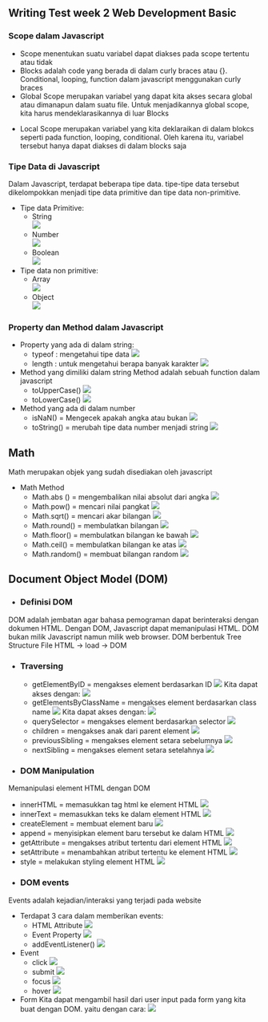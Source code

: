 ## Writing Test week 2 Web Development Basic      
### Scope dalam Javascript     
- Scope menentukan suatu variabel dapat diakses pada scope tertentu atau tidak          
-  Blocks adalah code yang berada di dalam curly braces atau {}. Conditional, looping, function dalam javascript menggunakan curly braces
-  Global Scope merupakan variabel yang dapat kita akses secara global atau dimanapun dalam suatu file. Untuk menjadikannya global scope, kita harus mendeklarasikannya di luar Blocks
  <!-- Image Global Scope -->
- Local Scope merupakan variabel yang kita deklaraikan di dalam blokcs seperti pada function, looping, conditional. Oleh karena itu, variabel tersebut hanya dapat diakses di dalam blocks saja
<!-- Image local scope -->

### Tipe Data di Javascript
Dalam Javascript, terdapat beberapa tipe data. tipe-tipe data tersebut dikelompokkan menjadi tipe data primitive dan tipe data non-primitive.   
- Tipe data Primitive:
    - String   
  ![](asset/string..png)
    - Number    
  ![](asset/number..png)
    - Boolean   
  ![](asset/boolean..png)
- Tipe data non primitive:
    - Array   
  ![](asset/array..png)
    - Object    
  ![](asset/object..png)
### Property dan Method dalam Javascript 
- Property yang ada di dalam string:
  - typeof : mengetahui tipe data
  ![](asset/typeof..png)
  - length : untuk mengetahui berapa banyak karakter
  ![](asset/string-length..png)
- Method yang dimiliki dalam string
Method adalah sebuah function dalam javascript
  - toUpperCase()
  ![](asset/touppercase..png)
  - toLowerCase()
  ![](asset/tolowercase..png)
- Method yang ada di dalam number
  - isNaN() = Mengecek apakah angka atau bukan
  ![](asset/isNaN..png)
  - toString() = merubah tipe data number menjadi string
  ![](asset/tostring..png)
## Math
Math merupakan objek yang sudah disediakan oleh javascript
- Math Method
  - Math.abs () = mengembalikan nilai absolut dari angka
  ![](asset/math-abs..png)
  - Math.pow() = mencari nilai pangkat
  ![](asset/math-pow..png)
  - Math.sqrt() = mencari akar bilangan
  ![](asset/math-sqrt..png)
  - Math.round() = membulatkan bilangan
  ![](asset/math-round..png)
  - Math.floor() = membulatkan bilangan ke bawah
  ![](asset/math-floor..png)
  - Math.ceil() = membulatkan bilangan ke atas
  ![](asset/math-ceil..png)
  - Math.random() = membuat bilangan random
  ![](asset/math-random..png)
## Document Object Model (DOM)
- ### Definisi DOM
DOM adalah jembatan agar bahasa pemograman dapat berinteraksi dengan dokumen HTML. Dengan DOM, Javascript dapat memanipulasi HTML. DOM bukan milik Javascript namun milik web browser. DOM berbentuk Tree Structure
File HTML -> load -> DOM
- ### Traversing
  - getElementByID = mengakses element berdasarkan ID
  ![](asset/h1%20html..png)
  Kita dapat akses dengan: 
  ![](asset/h1-getelbyid..png)
  - getElementsByClassName = mengakses element berdasarkan class name
  ![](asset/class-html..png)
  Kita dapat akses dengan:
  ![](asset/getelclassname..png)
  - querySelector = mengakses element berdasarkan selector
  ![](asset/query-selector..png)
  - children = mengakses anak dari parent element
  ![](asset/children..png)
  - previousSibling = mengakses element setara sebelumnya
  ![](asset/prevsibling..png)
  - nextSibling = mengakses element setara setelahnya
  ![](asset/nextsibling..png)
- ### DOM Manipulation
Memanipulasi element HTML dengan DOM
  - innerHTML = memasukkan tag html ke element HTML
  ![](asset/innerhtml..png)
  - innerText = memasukkan teks ke dalam element HTML
  ![](asset/inntertext..png)
  - createElement = membuat element baru
  ![](asset/createElement..png)
  - append = menyisipkan element baru tersebut ke dalam HTML
  ![](asset/append..png)
  - getAttribute = mengakses atribut tertentu dari element HTML
  ![](asset/gettribute..png)
  - setAttribute = menambahkan atribut tertentu ke element HTML
  ![](asset/setattribute..png)
  - style = melakukan styling element HTML
  ![](asset/style..png)
- ### DOM events
Events adalah kejadian/interaksi yang terjadi pada website
  - Terdapat 3 cara dalam memberikan events:
    - HTML Attribute
  ![](asset/html-attribute..png)
    - Event Property
  ![](asset/onclick..png)
    - addEventListener() 
  ![](asset/addeventlistener..png)
  - Event
    - click
   ![](asset/addeventlistener..png)
    - submit
  ![](asset/submit..png)
    - focus
  ![](asset/focus..png)
    - hover
  ![](asset/hover..png)
  - Form
  Kita dapat mengambil hasil dari user input pada form yang kita buat dengan DOM. yaitu dengan cara:
  ![](asset/form-value..png)